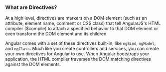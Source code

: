 ### What are Directives?

At a high level, directives are markers on a DOM element (such as an attribute, element name, comment or CSS class) that tell 
AngularJS's HTML compiler ($compile) to attach a specified behavior to that DOM element or even transform the DOM element and 
its children.

Angular comes with a set of these directives built-in, like `ngBind`, `ngModel`, and `ngClass`. Much like you create controllers 
and services, you can create your own directives for Angular to use. When Angular bootstraps your application, the HTML compiler 
traverses the DOM matching directives against the DOM elements.


